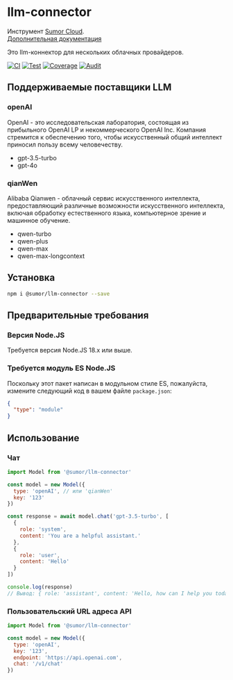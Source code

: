 # llm-connector

Инструмент [Sumor Cloud](https://sumor.cloud).  
[Дополнительная документация](https://sumor.cloud/llm-connector)

Это llm-коннектор для нескольких облачных провайдеров.

[![CI](https://github.com/sumor-cloud/llm-connector/actions/workflows/ci.yml/badge.svg)](https://github.com/sumor-cloud/llm-connector/actions/workflows/ci.yml)
[![Test](https://github.com/sumor-cloud/llm-connector/actions/workflows/ut.yml/badge.svg)](https://github.com/sumor-cloud/llm-connector/actions/workflows/ut.yml)
[![Coverage](https://github.com/sumor-cloud/llm-connector/actions/workflows/coverage.yml/badge.svg)](https://github.com/sumor-cloud/llm-connector/actions/workflows/coverage.yml)
[![Audit](https://github.com/sumor-cloud/llm-connector/actions/workflows/audit.yml/badge.svg)](https://github.com/sumor-cloud/llm-connector/actions/workflows/audit.yml)

## Поддерживаемые поставщики LLM

### openAI

OpenAI - это исследовательская лаборатория, состоящая из прибыльного OpenAI LP и некоммерческого OpenAI Inc. Компания стремится к обеспечению того, чтобы искусственный общий интеллект приносил пользу всему человечеству.

- gpt-3.5-turbo
- gpt-4o

### qianWen

Alibaba Qianwen - облачный сервис искусственного интеллекта, предоставляющий различные возможности искусственного интеллекта, включая обработку естественного языка, компьютерное зрение и машинное обучение.

- qwen-turbo
- qwen-plus
- qwen-max
- qwen-max-longcontext

## Установка

```bash
npm i @sumor/llm-connector --save
```

## Предварительные требования

### Версия Node.JS

Требуется версия Node.JS 18.x или выше.

### Требуется модуль ES Node.JS

Поскольку этот пакет написан в модульном стиле ES, пожалуйста, измените следующий код в вашем файле `package.json`:

```json
{
  "type": "module"
}
```

## Использование

### Чат

```javascript
import Model from '@sumor/llm-connector'

const model = new Model({
  type: 'openAI', // или 'qianWen'
  key: '123'
})

const response = await model.chat('gpt-3.5-turbo', [
  {
    role: 'system',
    content: 'You are a helpful assistant.'
  },
  {
    role: 'user',
    content: 'Hello'
  }
])

console.log(response)
// Вывод: { role: 'assistant', content: 'Hello, how can I help you today?' }
```

### Пользовательский URL адреса API

```javascript
import Model from '@sumor/llm-connector'

const model = new Model({
  type: 'openAI',
  key: '123',
  endpoint: 'https://api.openai.com',
  chat: '/v1/chat'
})
```

